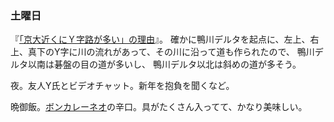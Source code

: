 ### 土曜日

『[「京大近くにＹ字路が多い」の理由](https://ameblo.jp/imai-hiroshi/entry-12883211555.html)』。
確かに鴨川デルタを起点に、左上、右上、真下のY字に川の流れがあって、その川に沿って道も作られたので、
鴨川デルタ以南は碁盤の目の道が多いし、
鴨川デルタ以北は斜めの道が多そう。

夜。友人Y氏とビデオチャット。新年を抱負を聞くなど。

晩御飯。[ボンカレーネオ](https://boncurry.jp/lineup/neo_original/)の辛口。具がたくさん入ってて、かなり美味しい。